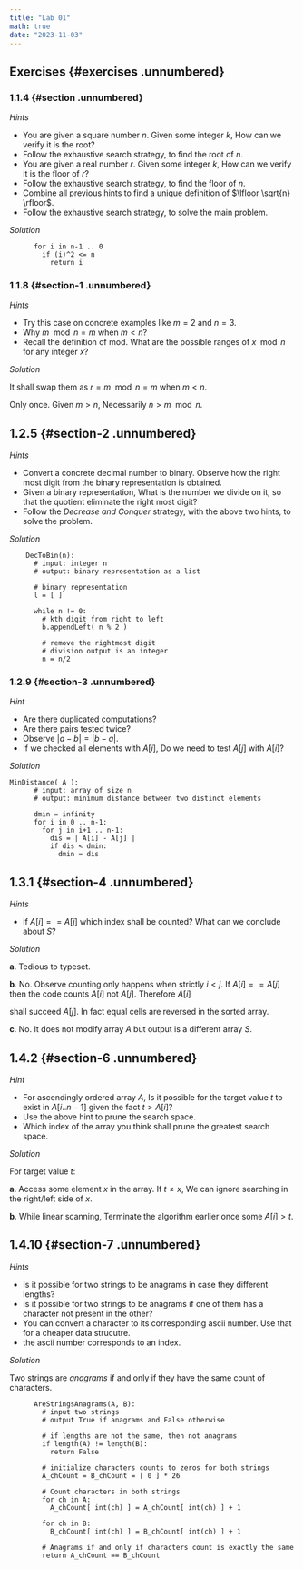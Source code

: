 ```yaml
---
title: "Lab 01"
math: true
date: "2023-11-03"
---
```


$\newcommand{\nfrac}[2]{\frac{\displaystyle{#1}}{\displaystyle{#2}}}$

## Exercises {#exercises .unnumbered}

### 1.1.4 {#section .unnumbered}

*Hints*
-   You are given a square number $n$. Given some integer $k$, How can we verify it is the root?
-   Follow the exhaustive search strategy, to find the root of $n$.
-   You are given a real number $r$. Given some integer $k$, How can we verify it is the floor of $r$?
-   Follow the exhaustive search strategy, to find the floor of $n$.
-   Combine all previous hints to find a unique definition of $\lfloor \sqrt{n} \rfloor$.
-   Follow the exhaustive search strategy, to solve the main problem.

*Solution*
```
      for i in n-1 .. 0
        if (i)^2 <= n
          return i
```

### 1.1.8 {#section-1 .unnumbered}

*Hints*
-   Try this case on concrete examples like $m = 2$ and $n = 3$.
-   Why $m \mod n = m$ when $m < n$?
-   Recall the definition of mod. What are the possible ranges of $x \mod n$ for any integer $x$?

*Solution*

It shall swap them as $r = m \mod n = m$ when $m < n$.

Only once. Given $m > n$, Necessarily $n > m \mod n$.

## 1.2.5 {#section-2 .unnumbered}

*Hints*
-   Convert a concrete decimal number to binary. Observe how the right most digit from the binary representation is obtained.
-   Given a binary representation, What is the number we divide on it,
    so that the quotient eliminate the right most digit?
-   Follow the *Decrease and Conquer* strategy, with the above two hints, to solve the problem.

*Solution*
```
    DecToBin(n):
      # input: integer n
      # output: binary representation as a list

      # binary representation
      l = [ ]

      while n != 0:
        # kth digit from right to left
        b.appendLeft( n % 2 )

        # remove the rightmost digit
        # division output is an integer
        n = n/2
```

### 1.2.9 {#section-3 .unnumbered}

*Hint*
-   Are there duplicated computations?
-   Are there pairs tested twice?
-   Observe $| a - b | = | b - a |$.
-   If we checked all elements with $A[i]$, Do we need to test $A[j]$ with $A[i]$?

*Solution*
```
MinDistance( A ):
      # input: array of size n
      # output: minimum distance between two distinct elements

      dmin = infinity
      for i in 0 .. n-1:
        for j in i+1 .. n-1:
          dis = | A[i] - A[j] |
          if dis < dmin:
            dmin = dis
```


## 1.3.1 {#section-4 .unnumbered}

*Hints*

-   if $A[i] == A[j]$ which index shall be counted? What can we conclude about $S$?

*Solution*

**a**. Tedious to typeset.

**b**. No. Observe counting only happens when strictly $i < j$. If $A[i] == A[j]$ then the code counts $A[i]$ not $A[j]$. Therefore $A[i]$

shall succeed $A[j]$. In fact equal cells are reversed in the sorted array.

**c**. No. It does not modify array $A$ but output is a different array $S$.


## 1.4.2 {#section-6 .unnumbered}

*Hint*

-   For ascendingly ordered array $A$, Is it possible for the target value $t$ to exist in $A[i..n-1]$ given the fact $t > A[i]$?
-   Use the above hint to prune the search space.
-   Which index of the array you think shall prune the greatest search space.

*Solution*

For target value $t$:

**a**. Access some element $x$ in the array. If $t \neq x$, We can ignore searching in the right/left side of $x$.

**b**. While linear scanning, Terminate the algorithm earlier once some $A[i] > t$.

## 1.4.10 {#section-7 .unnumbered}

*Hints*
-   Is it possible for two strings to be anagrams in case they different
    lengths?
-   Is it possible for two strings to be anagrams if one of them has a
    character not present in the other?
-   You can convert a character to its corresponding ascii number. Use
    that for a cheaper data strucutre.
-   the ascii number corresponds to an index.

*Solution*

Two strings are *anagrams* if and only if they have the same count of
characters.

```
      AreStringsAnagrams(A, B):
        # input two strings
        # output True if anagrams and False otherwise
        
        # if lengths are not the same, then not anagrams
        if length(A) != length(B):
          return False

        # initialize characters counts to zeros for both strings
        A_chCount = B_chCount = [ 0 ] * 26

        # Count characters in both strings
        for ch in A:
          A_chCount[ int(ch) ] = A_chCount[ int(ch) ] + 1

        for ch in B:
          B_chCount[ int(ch) ] = B_chCount[ int(ch) ] + 1

        # Anagrams if and only if characters count is exactly the same
        return A_chCount == B_chCount
```
